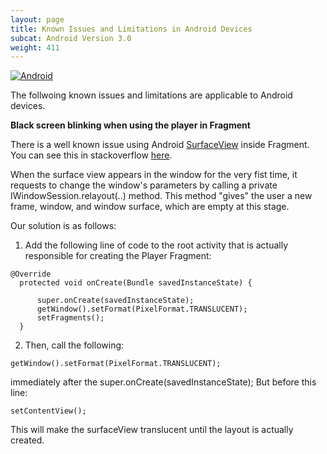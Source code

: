 ```yaml
---
layout: page
title: Known Issues and Limitations in Android Devices
subcat: Android Version 3.0
weight: 411
---
```


[![Android](https://img.shields.io/badge/Android-Supported-green.svg)](https://github.com/kaltura/playkit-android)

The follwoing known issues and limitations are applicable to Android devices.

**Black screen blinking when using the player in Fragment** 

There is a well known issue using Android [SurfaceView](https://developer.android.com/reference/android/view/SurfaceView.html) inside Fragment. You can see this in stackoverflow [here](http://stackoverflow.com/questions/8772862/surfaceview-flashes-black-on-load/12636285#12636285). 

When the surface view appears in the window for the very fist time, it requests to change the window's parameters by calling a private IWindowSession.relayout(..) method. This method "gives" the user a new frame, window, and window surface, which are empty at this stage. 

Our solution is as follows: 

1. Add the following line of code to the root activity that is actually responsible for creating the Player Fragment:

  ```
  @Override
    protected void onCreate(Bundle savedInstanceState) {

        super.onCreate(savedInstanceState);
        getWindow().setFormat(PixelFormat.TRANSLUCENT);
        setFragments();
    }
  ```

2. Then, call the following:

  ```
  getWindow().setFormat(PixelFormat.TRANSLUCENT);
  ```

 immediately after the super.onCreate(savedInstanceState); But before this line: 

 ```
 setContentView();
 ```

This will make the surfaceView translucent until the layout is actually created.

